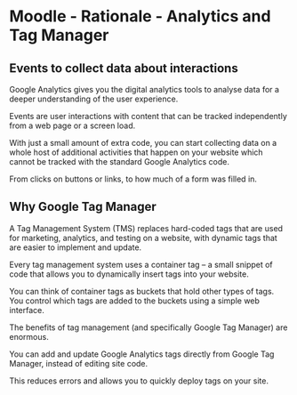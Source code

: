 # Moodle - Rationale - Analytics and Tag Manager

## Events to collect data about interactions

Google Analytics gives you the digital analytics tools to analyse data for a deeper understanding of the user experience.

Events are user interactions with content that can be tracked independently from a web page or a screen load.

With just a small amount of extra code, you can start collecting data on a whole host of additional activities that happen on your website which cannot be tracked with the standard Google Analytics code.

From clicks on buttons or links, to how much of a form was filled in.

## Why Google Tag Manager

A Tag Management System (TMS) replaces hard-coded tags that are used for marketing, analytics, and testing on a website, with dynamic tags that are easier to implement and update.

Every tag management system uses a container tag – a small snippet of code that allows you to dynamically insert tags into your website.

You can think of container tags as buckets that hold other types of tags. You control which tags are added to the buckets using a simple web interface.

The benefits of tag management (and specifically Google Tag Manager) are enormous.

You can add and update Google Analytics tags directly from Google Tag Manager, instead of editing site code.

This reduces errors and allows you to quickly deploy tags on your site.


